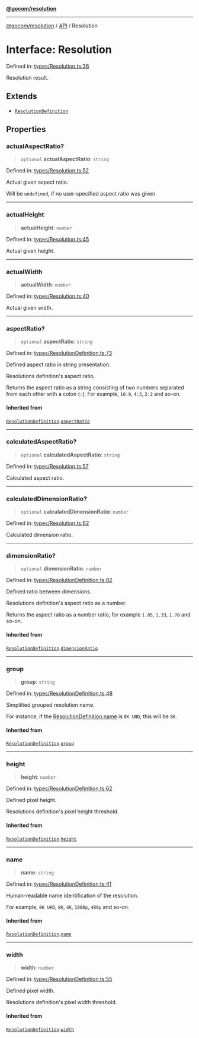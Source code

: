 [**@gocom/resolution**](../README.md)

***

[@gocom/resolution](../README.md) / [API](../Public/API.md) / Resolution

# Interface: Resolution

Defined in: [types/Resolution.ts:36](https://github.com/gocom/resolution/blob/dc8a324ffbf191417b76e5dc1bd072842561b49b/src/types/Resolution.ts#L36)

Resolution result.

## Extends

- [`ResolutionDefinition`](Private.ResolutionDefinition.md)

## Properties

### actualAspectRatio?

> `optional` **actualAspectRatio**: `string`

Defined in: [types/Resolution.ts:52](https://github.com/gocom/resolution/blob/dc8a324ffbf191417b76e5dc1bd072842561b49b/src/types/Resolution.ts#L52)

Actual given aspect ratio.

Will be `undefined`, if no user-specified aspect ratio was given.

***

### actualHeight

> **actualHeight**: `number`

Defined in: [types/Resolution.ts:45](https://github.com/gocom/resolution/blob/dc8a324ffbf191417b76e5dc1bd072842561b49b/src/types/Resolution.ts#L45)

Actual given height.

***

### actualWidth

> **actualWidth**: `number`

Defined in: [types/Resolution.ts:40](https://github.com/gocom/resolution/blob/dc8a324ffbf191417b76e5dc1bd072842561b49b/src/types/Resolution.ts#L40)

Actual given width.

***

### aspectRatio?

> `optional` **aspectRatio**: `string`

Defined in: [types/ResolutionDefinition.ts:73](https://github.com/gocom/resolution/blob/dc8a324ffbf191417b76e5dc1bd072842561b49b/src/types/ResolutionDefinition.ts#L73)

Defined aspect ratio in string presentation.

Resolutions definition's aspect ratio.

Returns the aspect ratio as a string consisting of two numbers separated
from each other with a colon (`:`); For example, `16:9`, `4:3`, `2:2` and
so-on.

#### Inherited from

[`ResolutionDefinition`](Private.ResolutionDefinition.md).[`aspectRatio`](Private.ResolutionDefinition.md#aspectratio)

***

### calculatedAspectRatio?

> `optional` **calculatedAspectRatio**: `string`

Defined in: [types/Resolution.ts:57](https://github.com/gocom/resolution/blob/dc8a324ffbf191417b76e5dc1bd072842561b49b/src/types/Resolution.ts#L57)

Calculated aspect ratio.

***

### calculatedDimensionRatio?

> `optional` **calculatedDimensionRatio**: `number`

Defined in: [types/Resolution.ts:62](https://github.com/gocom/resolution/blob/dc8a324ffbf191417b76e5dc1bd072842561b49b/src/types/Resolution.ts#L62)

Calculated dimension ratio.

***

### dimensionRatio?

> `optional` **dimensionRatio**: `number`

Defined in: [types/ResolutionDefinition.ts:82](https://github.com/gocom/resolution/blob/dc8a324ffbf191417b76e5dc1bd072842561b49b/src/types/ResolutionDefinition.ts#L82)

Defined ratio between dimensions.

Resolutions definition's aspect ratio as a number.

Returns the aspect ratio as a number ratio, for example `1.85`, `1.33`, `1.78` and so-on.

#### Inherited from

[`ResolutionDefinition`](Private.ResolutionDefinition.md).[`dimensionRatio`](Private.ResolutionDefinition.md#dimensionratio)

***

### group

> **group**: `string`

Defined in: [types/ResolutionDefinition.ts:48](https://github.com/gocom/resolution/blob/dc8a324ffbf191417b76e5dc1bd072842561b49b/src/types/ResolutionDefinition.ts#L48)

Simplified grouped resolution name.

For instance, if the [ResolutionDefinition.name](#name) is `8K UHD`, this will be `8K`.

#### Inherited from

[`ResolutionDefinition`](Private.ResolutionDefinition.md).[`group`](Private.ResolutionDefinition.md#group)

***

### height

> **height**: `number`

Defined in: [types/ResolutionDefinition.ts:62](https://github.com/gocom/resolution/blob/dc8a324ffbf191417b76e5dc1bd072842561b49b/src/types/ResolutionDefinition.ts#L62)

Defined pixel height.

Resolutions definition's pixel height threshold.

#### Inherited from

[`ResolutionDefinition`](Private.ResolutionDefinition.md).[`height`](Private.ResolutionDefinition.md#height)

***

### name

> **name**: `string`

Defined in: [types/ResolutionDefinition.ts:41](https://github.com/gocom/resolution/blob/dc8a324ffbf191417b76e5dc1bd072842561b49b/src/types/ResolutionDefinition.ts#L41)

Human-readable name identification of the resolution.

For example, `8K UHD`, `8K`, `4K`, `1080p`, `480p` and so-on.

#### Inherited from

[`ResolutionDefinition`](Private.ResolutionDefinition.md).[`name`](Private.ResolutionDefinition.md#name)

***

### width

> **width**: `number`

Defined in: [types/ResolutionDefinition.ts:55](https://github.com/gocom/resolution/blob/dc8a324ffbf191417b76e5dc1bd072842561b49b/src/types/ResolutionDefinition.ts#L55)

Defined pixel width.

Resolutions definition's pixel width threshold.

#### Inherited from

[`ResolutionDefinition`](Private.ResolutionDefinition.md).[`width`](Private.ResolutionDefinition.md#width)
